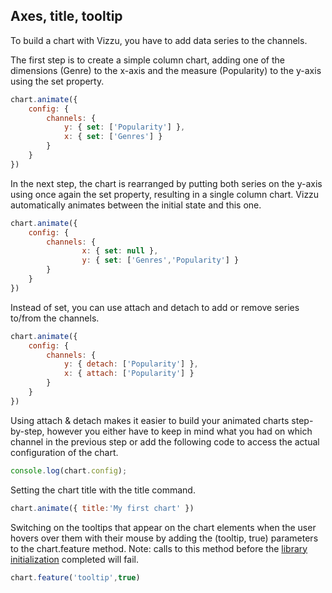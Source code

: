 ## Axes, title, tooltip

To build a chart with Vizzu, you have to add data series to the channels.

The first step is to create a simple column chart, adding one of the dimensions 
(Genre) to the x-axis and the measure (Popularity) to the y-axis using the set 
property.

```javascript
chart.animate({
	config: {
		channels: {
			y: { set: ['Popularity'] },
			x: { set: ['Genres'] }
		}
	}
})
```

In the next step, the chart is rearranged by putting both series on the y-axis 
using once again the set property, resulting in a single column chart. Vizzu 
automatically animates between the initial state and this one.

```javascript
chart.animate({
	config: {
		channels: {
				x: { set: null },
				y: { set: ['Genres','Popularity'] }
		}
	}
})
```

Instead of set, you can use attach and detach to add or remove series to/from the channels. 

```javascript
chart.animate({
	config: {
		channels: {
			y: { detach: ['Popularity'] },
			x: { attach: ['Popularity'] }
		}
	}
})
```
Using attach & detach makes it easier to build your animated charts step-by-step, however you either have to keep in mind what you had on which channel in 
the previous step or add the following code to access the actual configuration of the chart.

```javascript { "run": false }
console.log(chart.config); 
```


Setting the chart title with the title command.

```javascript
chart.animate({ title:'My first chart' })
```

Switching on the tooltips that appear on the chart elements when the user hovers 
over them with their mouse by adding the (tooltip, true) parameters to the 
chart.feature method. Note: calls to this method before the 
[library initialization](reference/classes/Vizzu.html#initializing)
completed will fail. 

```javascript { "title" : "My first chart" }
chart.feature('tooltip',true)
```
